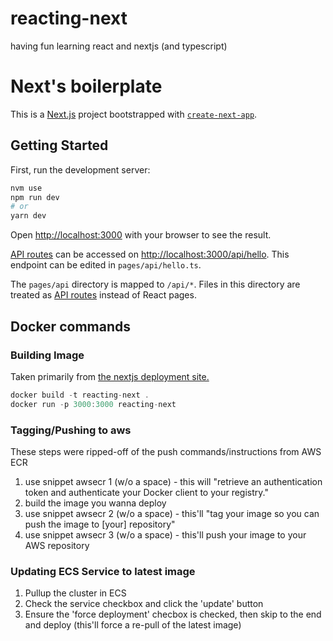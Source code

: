 # reacting-next
having fun learning react and nextjs (and typescript)
# Next's boilerplate
This is a [Next.js](https://nextjs.org/) project bootstrapped with [`create-next-app`](https://github.com/vercel/next.js/tree/canary/packages/create-next-app).

## Getting Started

First, run the development server:

```bash
nvm use
npm run dev
# or
yarn dev
```

Open [http://localhost:3000](http://localhost:3000) with your browser to see the result.

[API routes](https://nextjs.org/docs/api-routes/introduction) can be accessed on [http://localhost:3000/api/hello](http://localhost:3000/api/hello). This endpoint can be edited in `pages/api/hello.ts`.

The `pages/api` directory is mapped to `/api/*`. Files in this directory are treated as [API routes](https://nextjs.org/docs/api-routes/introduction) instead of React pages.

## Docker commands

### Building Image

Taken primarily from [the nextjs deployment site.](https://nextjs.org/docs/deployment)

```javascript
docker build -t reacting-next .
docker run -p 3000:3000 reacting-next
```

### Tagging/Pushing to aws

These steps were ripped-off of the push commands/instructions from AWS ECR

1. use snippet awsecr 1 (w/o a space) - this will "retrieve an authentication token and authenticate your Docker client to your registry."
2. build the image you wanna deploy
3. use snippet awsecr 2 (w/o a space) - this'll "tag your image so you can push the image to [your] repository"
4. use snippet awsecr 3 (w/o a space) - this'll push your image to your AWS repository

### Updating ECS Service to latest image

1. Pullup the cluster in ECS
2. Check the service checkbox and click the 'update' button
3. Ensure the 'force deployment' checbox is checked, then skip to the end and deploy (this'll force a re-pull of the latest image)